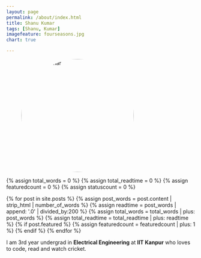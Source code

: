 ```yaml
---
layout: page
permalink: /about/index.html
title: Shanu Kumar
tags: [Shanu, Kumar]
imagefeature: fourseasons.jpg
chart: true

---
```

<style type="text/css">
	.img-circle {
    border-radius: 50%;
}
</style>
<figure>
  <img src="{{ site.url }}/images/shanu.jpg" alt="Shanu Kumar" class="img-circle" height="300" width="300">
</figure>

{% assign total_words = 0 %}
{% assign total_readtime = 0 %}
{% assign featuredcount = 0 %}
{% assign statuscount = 0 %}

{% for post in site.posts %}
    {% assign post_words = post.content | strip_html | number_of_words %}
    {% assign readtime = post_words | append: '.0' | divided_by:200 %}
    {% assign total_words = total_words | plus: post_words %}
    {% assign total_readtime = total_readtime | plus: readtime %}
    {% if post.featured %}
    {% assign featuredcount = featuredcount | plus: 1 %}
    {% endif %}
{% endfor %}


I am 3rd year undergrad in **Electrical Engineering** at **IIT Kanpur** who loves to code, read and watch cricket.


